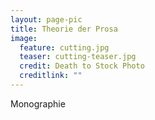 ```yaml
---
layout: page-pic
title: Theorie der Prosa
image:
  feature: cutting.jpg
  teaser: cutting-teaser.jpg
  credit: Death to Stock Photo
  creditlink: ""
---
```


Monographie
